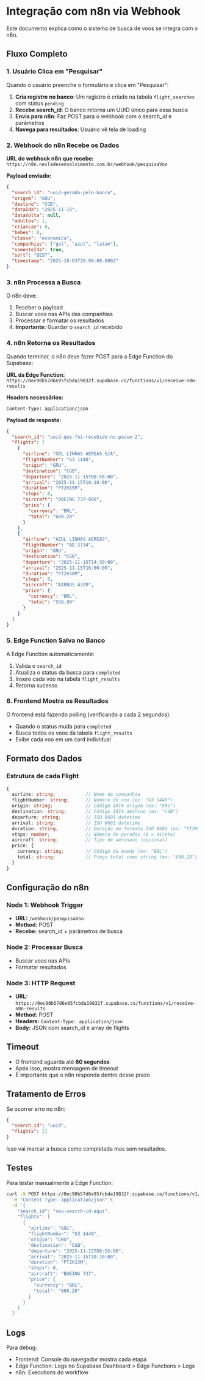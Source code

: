 # Integração com n8n via Webhook

Este documento explica como o sistema de busca de voos se integra com o n8n.

## Fluxo Completo

### 1. Usuário Clica em "Pesquisar"

Quando o usuário preenche o formulário e clica em "Pesquisar":

1. **Cria registro no banco**: Um registro é criado na tabela `flight_searches` com status `pending`
2. **Recebe search_id**: O banco retorna um UUID único para essa busca
3. **Envia para n8n**: Faz POST para o webhook com o search_id e parâmetros
4. **Navega para resultados**: Usuário vê tela de loading

### 2. Webhook do n8n Recebe os Dados

**URL do webhook n8n que recebe:** `https://n8n.nexladesenvolvimento.com.br/webhook/pesquisaVoo`

**Payload enviado:**
```json
{
  "search_id": "uuid-gerado-pelo-banco",
  "origem": "GRU",
  "destino": "CGB",
  "dataIda": "2025-11-15",
  "dataVolta": null,
  "adultos": 1,
  "criancas": 0,
  "bebes": 0,
  "classe": "economica",
  "companhias": ["gol", "azul", "latam"],
  "somenteIda": true,
  "sort": "BEST",
  "timestamp": "2025-10-03T20:00:00.000Z"
}
```

### 3. n8n Processa a Busca

O n8n deve:
1. Receber o payload
2. Buscar voos nas APIs das companhias
3. Processar e formatar os resultados
4. **Importante:** Guardar o `search_id` recebido

### 4. n8n Retorna os Resultados

Quando terminar, o n8n deve fazer POST para a Edge Function do Supabase:

**URL da Edge Function:** `https://0ec90b57d6e95fcbda19832f.supabase.co/functions/v1/receive-n8n-results`

**Headers necessários:**
```
Content-Type: application/json
```

**Payload de resposta:**
```json
{
  "search_id": "uuid-que-foi-recebido-no-passo-2",
  "flights": [
    {
      "airline": "GOL LINHAS AEREAS S/A",
      "flightNumber": "G3 1448",
      "origin": "GRU",
      "destination": "CGB",
      "departure": "2025-11-15T08:55:00",
      "arrival": "2025-11-15T10:10:00",
      "duration": "PT2H15M",
      "stops": 0,
      "aircraft": "BOEING 737-800",
      "price": {
        "currency": "BRL",
        "total": "600.20"
      }
    },
    {
      "airline": "AZUL LINHAS AEREAS",
      "flightNumber": "AD 2734",
      "origin": "GRU",
      "destination": "CGB",
      "departure": "2025-11-15T14:30:00",
      "arrival": "2025-11-15T16:00:00",
      "duration": "PT2H30M",
      "stops": 0,
      "aircraft": "AIRBUS A320",
      "price": {
        "currency": "BRL",
        "total": "550.00"
      }
    }
  ]
}
```

### 5. Edge Function Salva no Banco

A Edge Function automaticamente:
1. Valida o `search_id`
2. Atualiza o status da busca para `completed`
3. Insere cada voo na tabela `flight_results`
4. Retorna sucesso

### 6. Frontend Mostra os Resultados

O frontend está fazendo polling (verificando a cada 2 segundos):
- Quando o status muda para `completed`
- Busca todos os voos da tabela `flight_results`
- Exibe cada voo em um card individual

## Formato dos Dados

### Estrutura de cada Flight

```typescript
{
  airline: string;           // Nome da companhia
  flightNumber: string;      // Número do voo (ex: "G3 1448")
  origin: string;            // Código IATA origem (ex: "GRU")
  destination: string;       // Código IATA destino (ex: "CGB")
  departure: string;         // ISO 8601 datetime
  arrival: string;           // ISO 8601 datetime
  duration: string;          // Duração em formato ISO 8601 (ex: "PT2H15M")
  stops: number;             // Número de paradas (0 = direto)
  aircraft: string;          // Tipo de aeronave (opcional)
  price: {
    currency: string;        // Código da moeda (ex: "BRL")
    total: string;           // Preço total como string (ex: "600.20")
  }
}
```

## Configuração do n8n

### Node 1: Webhook Trigger
- **URL:** `/webhook/pesquisaVoo`
- **Method:** POST
- **Recebe:** search_id + parâmetros de busca

### Node 2: Processar Busca
- Buscar voos nas APIs
- Formatar resultados

### Node 3: HTTP Request
- **URL:** `https://0ec90b57d6e95fcbda19832f.supabase.co/functions/v1/receive-n8n-results`
- **Method:** POST
- **Headers:** `Content-Type: application/json`
- **Body:** JSON com search_id e array de flights

## Timeout

- O frontend aguarda até **60 segundos**
- Após isso, mostra mensagem de timeout
- É importante que o n8n responda dentro desse prazo

## Tratamento de Erros

Se ocorrer erro no n8n:
```json
{
  "search_id": "uuid",
  "flights": []
}
```

Isso vai marcar a busca como completada mas sem resultados.

## Testes

Para testar manualmente a Edge Function:

```bash
curl -X POST https://0ec90b57d6e95fcbda19832f.supabase.co/functions/v1/receive-n8n-results \
  -H "Content-Type: application/json" \
  -d '{
    "search_id": "seu-search-id-aqui",
    "flights": [
      {
        "airline": "GOL",
        "flightNumber": "G3 1448",
        "origin": "GRU",
        "destination": "CGB",
        "departure": "2025-11-15T08:55:00",
        "arrival": "2025-11-15T10:10:00",
        "duration": "PT2H15M",
        "stops": 0,
        "aircraft": "BOEING 737",
        "price": {
          "currency": "BRL",
          "total": "600.20"
        }
      }
    ]
  }'
```

## Logs

Para debug:
- Frontend: Console do navegador mostra cada etapa
- Edge Function: Logs no Supabase Dashboard > Edge Functions > Logs
- n8n: Executions do workflow
